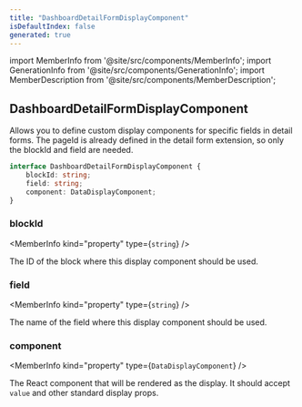 ```yaml
---
title: "DashboardDetailFormDisplayComponent"
isDefaultIndex: false
generated: true
---
```

<!-- This file was generated from the Vendure source. Do not modify. Instead, re-run the "docs:build" script -->
import MemberInfo from '@site/src/components/MemberInfo';
import GenerationInfo from '@site/src/components/GenerationInfo';
import MemberDescription from '@site/src/components/MemberDescription';


## DashboardDetailFormDisplayComponent

<GenerationInfo sourceFile="packages/dashboard/src/lib/framework/extension-api/types/detail-forms.ts" sourceLine="42" packageName="@vendure/dashboard" since="3.4.0" />

Allows you to define custom display components for specific fields in detail forms.
The pageId is already defined in the detail form extension, so only the blockId and field are needed.

```ts title="Signature"
interface DashboardDetailFormDisplayComponent {
    blockId: string;
    field: string;
    component: DataDisplayComponent;
}
```

<div className="members-wrapper">

### blockId

<MemberInfo kind="property" type={`string`}   />

The ID of the block where this display component should be used.
### field

<MemberInfo kind="property" type={`string`}   />

The name of the field where this display component should be used.
### component

<MemberInfo kind="property" type={`DataDisplayComponent`}   />

The React component that will be rendered as the display.
It should accept `value` and other standard display props.


</div>
